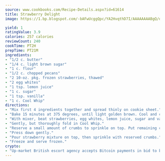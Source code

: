```yaml
---
source: www.cookbooks.com/Recipe-Details.aspx?id=61614
title: Strawberry Delight
image: https://1.bp.blogspot.com/-bAFwUcggQpc/YA2HvqthD7I/AAAAAAAABgQ/dGGityjUeSk5WIgvhJroHVt7XYoXF2qygCLcBGAsYHQ/s320/10.png

yield: 1
ratingValue: 3.9
calories: 257 calories
reviewCount: 240
cookTime: PT2H
prepTime: PT21M
ingredients:
- "1/2 c. butter"
- "1/4 c. light brown sugar"
- "1 c. flour"
- "1/2 c. chopped pecans"
- "2 10-oz. pkg. frozen strawberries, thawed"
- "2 egg whites"
- "1 tsp. lemon juice"
- "1 c. sugar"
- "1 tsp. vanilla"
- "1 c. Cool Whip"
directions:
- "Mix first 4 ingredients together and spread thinly on cookie sheet."
- "Bake 15 minutes at 375 degrees, until light golden brown. Cool and crumble for crust."
- "With mixer, beat strawberries, egg whites, lemon juice, sugar and vanilla for about 20 minutes yes, 20 minutes at medium high speed."
- "Gently, but thoroughly fold in Cool Whip."
- "Reserve a small amount of crumbs to sprinkle on top. Put remaining crumbs in bottom of large pyrex baking dish."
- "Press down gently."
- "Pour strawberry mixture on top, then sprinkle with reserved crumbs."
- "Freeze and serve frozen."
crypto:
- "Up-market British escort agency accepts Bitcoin payments in bid to boost worker safety and client anonymity."
---
```

